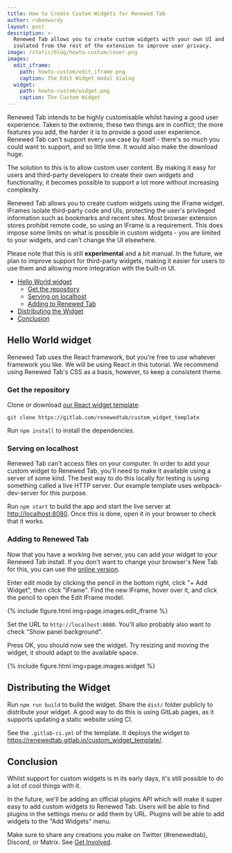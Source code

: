 ```yaml
---
title: How to Create Custom Widgets for Renewed Tab
author: rubenwardy
layout: post
description: >-
  Renewed Tab allows you to create custom widgets with your own UI and code,
  isolated from the rest of the extension to improve user privacy.
image: /static/blog/howto-custom/cover.png
images:
  edit_iframe:
    path: howto-custom/edit_iframe.png
    caption: The Edit Widget modal dialog
  widget:
    path: howto-custom/widget.png
    caption: The Custom Widget
---
```


Renewed Tab intends to be highly customisable whilst having a good user
experience. Taken to the extreme, these two things are in conflict; the more
features you add, the harder it is to provide a good user experience. Renewed
Tab can't support every use case by itself - there's so much you could want to
support, and so little time. It would also make the download huge.

The solution to this is to allow custom user content. By making it easy for
users and third-party developers to create their own widgets and functionality,
it becomes possible to support a lot more without increasing complexity.

Renewed Tab allows you to create custom widgets using the IFrame widget. IFrames
isolate third-party code and UIs, protecting the user's privileged information
such as bookmarks and recent sites. Most browser extension stores prohibit
remote code, so using an IFrame is a requirement. This does impose some limits
on what is possible in custom widgets - you are limited to your widgets, and
can't change the UI elsewhere.

Please note that this is still **experimental** and a bit manual. In the future,
we plan to improve support for third-party widgets, making it easier for users
to use them and allowing more integration with the built-in UI.

<!-- more -->

- [Hello World widget](#hello-world-widget)
  - [Get the repository](#get-the-repository)
  - [Serving on localhost](#serving-on-localhost)
  - [Adding to Renewed Tab](#adding-to-renewed-tab)
- [Distributing the Widget](#distributing-the-widget)
- [Conclusion](#conclusion)

## Hello World widget

Renewed Tab uses the React framework, but you're free to use whatever framework
you like. We will be using React in this tutorial. We recommend using Renewed
Tab's CSS as a basis, however, to keep a consistent theme.

### Get the repository

Clone or download [our React widget template](https://gitlab.com/renewedtab/custom_widget_template):

    git clone https://gitlab.com/renewedtab/custom_widget_template

Run `npm install` to install the dependencies.

### Serving on localhost

Renewed Tab can't access files on your computer. In order to add your custom
widget to Renewed Tab, you'll need to make it available using a server of some
kind. The best way to do this locally for testing is using something called a
live HTTP server. Our example template uses webpack-dev-server for this purpose.

Run `npm start` to build the app and start the live server at
<http://localhost:8080>. Once this is done, open it in your browser to check
that it works.

### Adding to Renewed Tab

Now that you have a working live server, you can add your widget to your Renewed
Tab install. If you don't want to change your browser's New Tab for this, you
can use the [online version](https://web.renewedtab.com/).

Enter edit mode by clicking the pencil in the bottom right, click "+ Add
Widget", then click "IFrame". Find the new IFrame, hover over it, and click the
pencil to open the Edit IFrame model.

{% include figure.html img=page.images.edit_iframe %}

Set the URL to `http://localhost:8080`. You'll also probably also want to check
"Show panel background".

Press OK, you should now see the widget. Try resizing and moving the widget,
it should adapt to the available space.

{% include figure.html img=page.images.widget %}


## Distributing the Widget

Run `npm run build` to build the widget. Share the `dist/` folder publicly to
distribute your widget. A good way to do this is using GitLab pages, as it
supports updating a static website using CI.

See the `.gitlab-ci.yml` of the template. It deploys the widget to
<https://renewedtab.gitlab.io/custom_widget_template/>.



## Conclusion

Whilst support for custom widgets is in its early days, it's still possible to
do a lot of cool things with it.

In the future, we'll be adding an official plugins API which will make it super
easy to add custom widgets to Renewed Tab. Users will be able to find plugins in
the settings menu or add them by URL. Plugins will be able to add widgets to the
"Add Widgets" menu.

Make sure to share any creations you make on Twitter (#renewedtab), Discord, or
Matrix. See [Get Involved](/get_involved).
